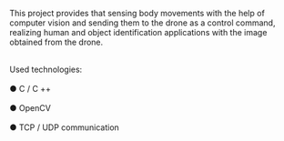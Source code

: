 This project provides that sensing body movements with the help of computer vision and sending them to the drone as a control command, realizing human and object identification applications with the image obtained from the drone.

<br> Used technologies: </br>
<br> ● C / C ++ </br>
<br> ● OpenCV </br>
<br> ● TCP / UDP communication </br>
